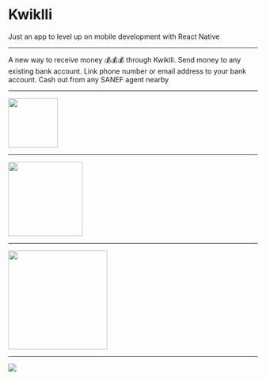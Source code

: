 # Kwiklli
Just an app to level up on mobile development with React Native

---

A new way to receive money 💰💰💰 through Kwiklli. Send money to any existing bank account. Link phone number or email address to your bank account. Cash out from any SANEF agent nearby

---

<img src="https://res.cloudinary.com/shaolinmkz/image/upload/v1616080009/softcom/kwiklli/npay-white.svg" width="100">

---
<img src="https://res.cloudinary.com/shaolinmkz/image/upload/v1605358954/softcom/kwiklli/npay-logo.svg" width="150">

---
<img src="https://res.cloudinary.com/shaolinmkz/image/upload/v1616080009/softcom/kwiklli/npay-white.svg" width="200">

---
![](kwiklli_giphy.gif)
